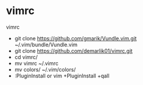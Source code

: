 # vimrc
  vimrc

  + git clone https://github.com/gmarik/Vundle.vim.git ~/.vim/bundle/Vundle.vim
  + git clone https://github.com/demarlik01/vimrc.git
  + cd vimrc/
  + mv vimrc ~/.vimrc
  + mv colors/ ~/.vim/colors/
  + :PluginInstall or vim +PluginInstall +qall
